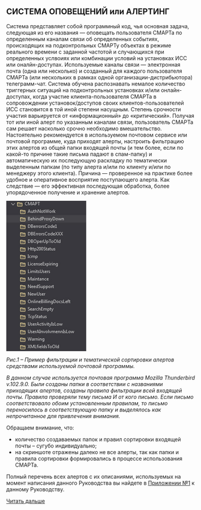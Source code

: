 ## СИСТЕМА ОПОВЕЩЕНИЙ или АЛЕРТИНГ

Система представляет собой программный код, чья основная задача, следующая из его названия — оповещать пользователя СМАРТа по определенным каналам связи об определенных событиях, 
происходящих на подконтрольных СМАРТу объектах в режиме реального времени с заданной частотой и случающихся при определенных услвоиях или комбинации условий на установках ИСС или оналйн-доступах. 
Используемые каналы связи — электронная почта (одна или несколько) и созданный для каждого пользователя СМАРТа (или нескольких в рамках одной организации-дистрибьютора) телеграмм-чат.
Система обучена распознавать немалое количество триггерных ситуаций на подконтрольных установках и/или онлайн-доступах, когда участие клиента-пользователя СМАРТа в сопровождении установок/доступов своих клиентов-пользователей ИСС становится в той иной степени насущным. 
Степень срочности участия варьируется от «информационный» до «критический». Получая тот или иной алерт по указанным каналам связи, пользователь СМАРТа сам решает насколько срочно необходимо вмешательство.
Настоятельно рекомендуется в используемом почтовом сервисе или почтовой программе, куда приходят алерты, настроить фильтрацию этих алертов из общей папки входящей почты (и тем более, если по какой-то причине такие письма падают в спам-папку) и автоматическую их последующую раскладку по тематически выделенным папкам (по типу алерта и/или по клиенту и/или по менеджеру этого клиента). 
Причина — проверенное на практике более удобное и оперативное восприятие поступающего алерта. Как следствие — его эффективная последующая обработка, более упорядоченное получение и хранение алертов.

<img src="img/mail_folders_alerts.jpg" alt="Пример фильтрации входящих алертов" align=top>

_Рис.1 – Пример фильтрации и тематической сортировки алертов средствами используемой почтовой программы._

_В данном случае используется почтовая программа Mozilla Thunderbird v.102.9.0. Были созданы папки в соответствии с названиями приходящих алертов, созданы правила фильтрации всей входящей почты. Правила проверяли тему письма И от кого письмо. Если письмо соответствовало обоим установленным правилам, то письмо переносилось в соответствующую папку и выделялось как непрочитанное для привлечения внимания._ 

Обращаем внимание, что:
-	количество создаваемых папок и правил сортировки входящей почты – сугубо индивидуально; 
-	на скриншоте отражены далеко не все алерты, так как папки и правила сортировки формировались в процессе использования СМАРТа.

Полный перечень всех алертов с их описаниями, используемых на момент написания данного Руководства вы найдете в [Приложении №1](appendix-1.md) к данному Руководству.

[Читать дальше](chapter-4.md)

